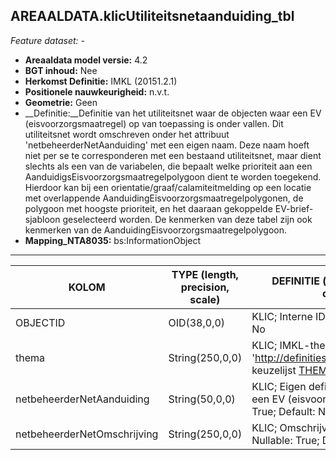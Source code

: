 ## AREAALDATA.klicUtiliteitsnetaanduiding_tbl

*Feature dataset: -*

* __Areaaldata model versie:__ 4.2
* __BGT inhoud:__ Nee
* __Herkomst Definitie:__ IMKL (20151.2.1)
* __Positionele nauwkeurigheid:__ n.v.t.
* __Geometrie:__ Geen
* __Definitie:__Definitie van het utiliteitsnet waar de objecten waar een EV (eisvoorzorgsmaatregel) op van toepassing is onder vallen. Dit utiliteitsnet wordt omschreven onder het attribuut 'netbeheerderNetAanduiding' met een eigen naam. Deze naam hoeft niet per se te corresponderen met een bestaand utiliteitsnet, maar dient slechts als een van de variabelen, die bepaalt welke prioriteit aan een AanduidigsEisvoorzorgsmaatregelpolygoon dient te worden toegekend. Hierdoor kan bij een orientatie/graaf/calamiteitmelding op een locatie met overlappende AanduidingEisvoorzorgsmaatregelpolygonen, de polygoon met hoogste prioriteit, en het daaraan gekoppelde EV-brief-sjabloon geselecteerd worden. De kenmerken van deze tabel zijn ook kenmerken van de AanduidingEisvoorzorgsmaatregelpolygoon.
* __Mapping_NTA8035:__ bs:InformationObject

***

|__KOLOM__                             |__TYPE (length, precision, scale)__          	          |__DEFINITIE__ (oorsprong; beschrijving; keuzelijst; nullable; default; zichtbaar in Areaalviewer)|
|------                              |----                    |-----    |
|OBJECTID                            |OID(38,0,0)             |KLIC; Interne ID ArcGIS; ; Nullable: False; Default: None; Visible: No|
|thema                               |String(250,0,0)         |KLIC; IMKL-thema uit waardelijsten 1.2.1. Begint doorgaans met 'http://definities.geostandaarden.nl/imkl2015/id/waarde/Thema/'; keuzelijst [THEMA](http://provincienh.github.io/Leveren_Geoinformatie/keuzelijsten/THEMA.html); Nullable: True; Default: None; Visible: No|
|netbeheerderNetAanduiding           |String(50,0,0)          |KLIC; Eigen definitie van het utiliteitsnet waar de objecten waar een EV (eisvoorzorgsmaatregel) op van toepassing is; ; Nullable: True; Default: None; Visible: No|
|netbeheerderNetOmschrijving         |String(250,0,0)         |KLIC; Omschrijving van de netbeheerderNetAanduiding; ; Nullable: True; Default: None; Visible: No|